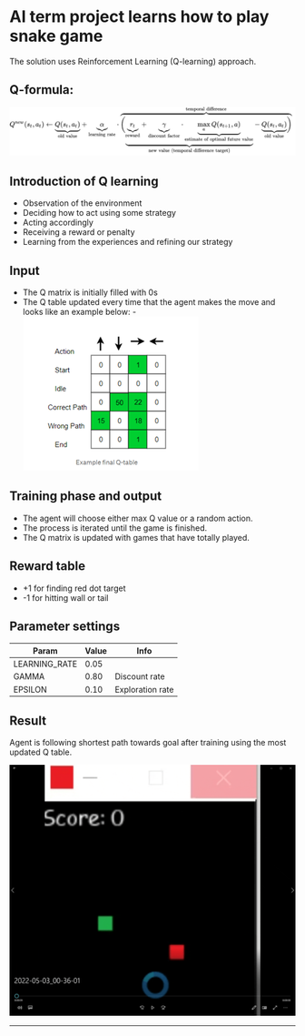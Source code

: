 AI term project learns how to play snake game
================================

The solution uses Reinforcement Learning (Q-learning) approach.


Q-formula:
------ 
![formula](Qequation.png)

Introduction of Q learning
------ 
* Observation of the environment
* Deciding how to act using some strategy
* Acting accordingly
* Receiving a reward or penalty
* Learning from the experiences and refining our strategy

Input
---------
- The Q matrix is initially filled with 0s
- The Q table updated every time that the agent makes the move and looks like an example below:
-![Example](Qtable.png)


Training phase and output
---------
- The agent will choose either max Q value or a random action.
- The process is iterated until the game is finished.
- The Q matrix is updated with games that have totally played.


Reward table
------------

- +1 for finding red dot target
- -1 for hitting wall or tail

Parameter settings
----------------

Param | Value | Info
--- | --- | ---
LEARNING_RATE | 0.05 |
GAMMA | 0.80 | Discount rate
EPSILON | 0.10 | Exploration rate


Result
-------------
Agent is following shortest path towards goal after training using the most updated Q table.

![Visualisation](snake.gif)

------



